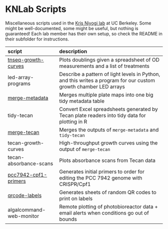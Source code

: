 KNLab Scripts
=============

Miscellaneous scripts used in the [Kris Niyogi lab][1] at UC Berkeley.
Some might be well-documented, some might be useful, but nothing is guaranteed!
Each lab member has their own setup, so check the README in their subfolder for instructions.

| script | description |
|:-------|:------------|
| [tnseq-growth-curves](jeff/tnseq-growth-curves/) | Plots doublings given a spreadsheet of OD measurements and a list of treatments
| led-array-programs | Describe a pattern of light levels in Python, and this writes a program for our custom growth chamber LED arrays
| [merge-metadata](jeff/mergemeta/) | Merges multiple plate maps into one big tidy metadata table
| tidy-tecan | Convert Excel spreadsheets generated by Tecan plate readers into tidy data for plotting in R
| [merge-tecan](jeff/mergetecan/) | Merges the outputs of `merge-metadata` and `tidy-tecan`
| tecan-growth-curves | High-throughput growth curves using the output of `merge-tecan`
| tecan-absorbance-scans | Plots absorbance scans from Tecan data
| [pcc7942-cpf1-primers](jeff/pcc7942-cpf1-primers/) | Generates initial primers to order for editing the PCC 7942 genome with CRISPR/Cpf1
| [qrcode-labels](jeff/qrcode-labels/) | Generates sheets of random QR codes to print on labels
| algalcommand-web-monitor | Remote plotting of photobioreactor data + email alerts when conditions go out of bounds

[1]: http://niyogilab.berkeley.edu
